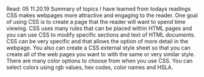 Read: 05 11.20.19 Summary of topics I have learned from todays readings
CSS makes webpages more attractive and engaging to the reader. One goal of using CSS is to create a page that the reader will want to spend time viewing. CSS uses many rules that can be placed within HTML pages and you can use CSS to modify specific sections and text of HTML documents. CSS can be very specific and that allows the option of more detail in the webpage. You also can create a CSS external style sheet so that you can create all of the web pages you want to with the same or very similar style. There are many color options to choose from when you use CSS. You can select colors using rgb values, hex codes, color names and HSLA. 

